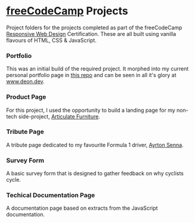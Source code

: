 # [freeCodeCamp](https://www.freecodecamp.org/) Projects
Project folders for the projects completed as part of the freeCodeCamp [Responsive Web Design](https://www.freecodecamp.org/learn/responsive-web-design/) Certification.
These are all built using vanilla flavours of HTML, CSS & JavaScript.

### Portfolio
This was an initial build of the required project. It morphed into my current personal portfolio page in [this repo](https://github.com/DeonJordaan/my_portfolio) and can be seen in all it's glory at www.deon.dev.
### Product Page
For this project, I used the opportunity to build a landing page for my non-tech side-project, [Articulate Furniture](https://www.articulatefurniture.com/).
### Tribute Page
A tribute page dedicated to my favourite Formula 1 driver, [Ayrton Senna](https://www.ayrtonsenna.com.br/).
### Survey Form
A basic survey form that is designed to gather feedback on why cyclists cycle.
### Techical Documentation Page
A documentation page based on extracts from the JavaScript documentation.
